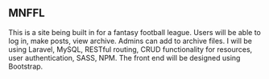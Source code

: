 ## MNFFL

This is a site being built in for a fantasy football league. Users will be able to log in, make posts, view archive. Admins can add to archive files. I will be using Laravel, MySQL, RESTful routing, CRUD functionality for resources, user authentication, SASS, NPM. The front end will be designed using Bootstrap.
